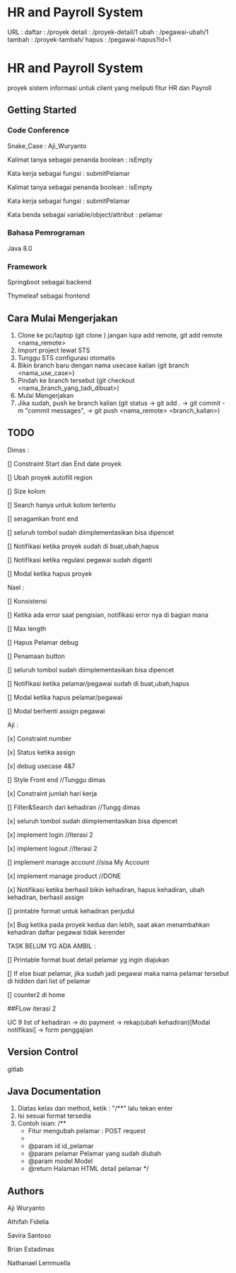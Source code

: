 # HR and Payroll System

URL : 
daftar : /proyek
detail : /proyek-detail/1
ubah : /pegawai-ubah/1
tambah : /proyek-tambah/
hapus : /pegawai-hapus?id=1



# HR and Payroll System

proyek sistem informasi untuk client yang meliputi fitur HR dan Payroll

## Getting Started

### Code Conference
Snake_Case : Aji_Wuryanto

Kalimat tanya sebagai penanda boolean : isEmpty

Kata kerja sebagai fungsi : submitPelamar

Kalimat tanya sebagai penanda boolean : isEmpty

Kata kerja sebagai fungsi : submitPelamar

Kata benda sebagai variable/object/attribut : pelamar

### Bahasa Pemrograman

Java 8.0

### Framework
Springboot sebagai backend

Thymeleaf sebagai frontend

## Cara Mulai Mengerjakan

1. Clone ke pc/laptop (git clone <url>) jangan lupa add remote, git add remote <nama_remote> <url>
2. Import project lewat STS
3. Tunggu STS configurasi otomatis
4. Bikin branch baru dengan nama usecase kalian (git branch <nama_use_case>)
5. Pindah ke branch tersebut (git checkout <nama_branch_yang_tadi_dibuat>)
6. Mulai Mengerjakan
7. Jika sudah, push ke branch kalian (git status -> git add . -> git commit -m "commit messages", -> git push <nama_remote> <branch_kalian>)

## TODO

Dimas : 

[] Constraint Start dan End date proyek

[] Ubah proyek autofill region

[] Size kolom

[] Search hanya untuk kolom tertentu

[] seragamkan front end

[] seluruh tombol sudah diimplementasikan bisa dipencet

[] Notifikasi ketika proyek sudah di buat,ubah,hapus

[] Notifikasi ketika regulasi pegawai sudah diganti

[] Modal ketika hapus proyek

Nael :

[] Konsistensi

[] Ketika ada error saat pengisian, notifikasi error nya di bagian mana

[] Max length

[] Hapus Pelamar debug

[] Penamaan button

[] seluruh tombol sudah diimplementasikan bisa dipencet

[] Notifikasi ketika pelamar/pegawai sudah di buat,ubah,hapus

[] Modal ketika hapus pelamar/pegawai

[] Modal berhenti assign pegawai

Aji :

[x] Constraint number

[x] Status ketika assign

[x] debug usecase 4&7

[] Style Front end //Tunggu dimas

[x] Constraint jumlah hari kerja 

[] Filter&Search dari kehadiran //Tungg dimas

[x] seluruh tombol sudah diimplementasikan bisa dipencet

[x] implement login //Iterasi 2

[x] implement logout //Iterasi 2 

[] implement manage account	//sisa My Account

[x] implement manage product //DONE

[x] Notifikasi ketika berhasil bikin kehadiran, hapus kehadiran, ubah kehadiran, berhasil assign 

[] printable format untuk kehadiran perjudul

[x] Bug ketika pada proyek kedua dan lebih, saat akan menambahkan kehadiran daftar pegawai tidak kerender

TASK BELUM YG ADA AMBIL :

[] Printable format buat detail pelamar yg ingin diajukan

[] If else buat pelamar, jika sudah jadi pegawai maka nama pelamar tersebut di hidden dari list of pelamar

[] counter2 di home


##FLow iterasi 2

UC 9
list of kehadiran -> do payment -> rekap(ubah kehadiran)[Modal notifikasi] -> form penggajian




## Version Control

gitlab

## Java Documentation
1. Diatas kelas dan method, ketik : "/**" lalu tekan enter
2. Isi sesuai format tersedia
3. Contoh isian:
/**
    * Fitur mengubah pelamar : POST request
	* 
	* @param id      id_pelamar
	* @param pelamar Pelamar yang sudah diubah
	* @param model   Model
	* @return Halaman HTML detail pelamar
*/

## Authors

Aji Wuryanto

Athifah Fidelia 

Savira Santoso

Brian Estadimas

Nathanael Lemmuella

